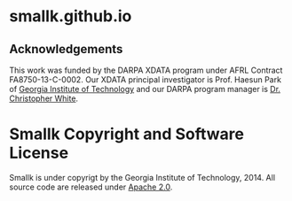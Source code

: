 smallk.github.io
================

Acknowledgements
----------------

This work was funded by the DARPA XDATA program under AFRL Contract
FA8750-13-C-0002. Our
XDATA principal investigator is Prof. Haesun Park of
[Georgia Institute of Technology](http://www.cc.gatech.edu/~hpark/) and our DARPA
program manager is
[Dr. Christopher White](http://www.darpa.mil/Our_Work/I2O/Personnel/Dr_Christopher_White.aspx).

Smallk Copyright and Software License
======================================
Smallk is under copyrigt by the Georgia Institute of Technology, 2014. 
All source code are released under
[Apache 2.0](http://www.apache.org/licenses/LICENSE-2.0).
